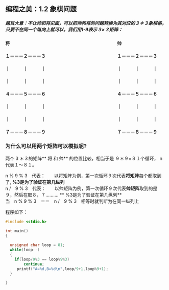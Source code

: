 ## 编程之美：1.2 象棋问题

##### 题目大意：不让帅和将见面，可以把帅和将的问题转换为其对应的３＊３象棋格，只要不在同一个纵向上就可以，我们用1-9表示３×３矩阵：

####      将　　　　　　　　　　　　　　　　　　　　　　　　帅　　
      
####  １－－－２－－－３　　　　　　　　　　　　　　　　１－－－２－－－３
####  ｜　　　｜　　　｜　　　　　　　　　　　　　　　　｜　　　｜　　　｜
####  ｜　　　｜　　　｜　　　　　　　　　　　　　　　　｜　　　｜　　　｜
####  ４－－－５－－－６　　　　　　　　　　　　　　　　４－－－５－－－６
####  ｜　　　｜　　　｜　　　　　　　　　　　　　　　　｜　　　｜　　　｜
####  ｜　　　｜　　　｜　　　　　　　　　　　　　　　　｜　　　｜　　　｜
####  ７－－－８－－－９　　　　　　　　　　　　　　　　７－－－８－－－９

### 为什么可以用两个矩阵可以模拟呢?

两个 3 ＊３的矩阵** 将 和 帅** 的位置比较，相当于是 ９＊９=８１个循环， n 代表１～８１。

n % 9 % 3　代表：　　以将矩阵为例，第一次循环９次代表**将矩阵**每个都取到了, **%3是为了验证在第几纵列**  
n  /　9 % 3　代表：　　以帅矩阵为例，第一次循环９次代表**帅矩阵**取到的是９，然后在取８，７..........  ** %3是为了验证在第几纵列**  
当　n % 9 % 3　＝＝　n  /　9 % 3　相等时就判断为在同一纵列上


程序如下：
```c
#include <stdio.h>

int main()
{
  
  unsigned char loop = 81;
  while(loop--)
  {	
	if(loop/9%3 == loop%9%3)
		continue;
     printf("A=%d,B=%d\n",loop/9+1,loop%9+1);
  }

}
```





